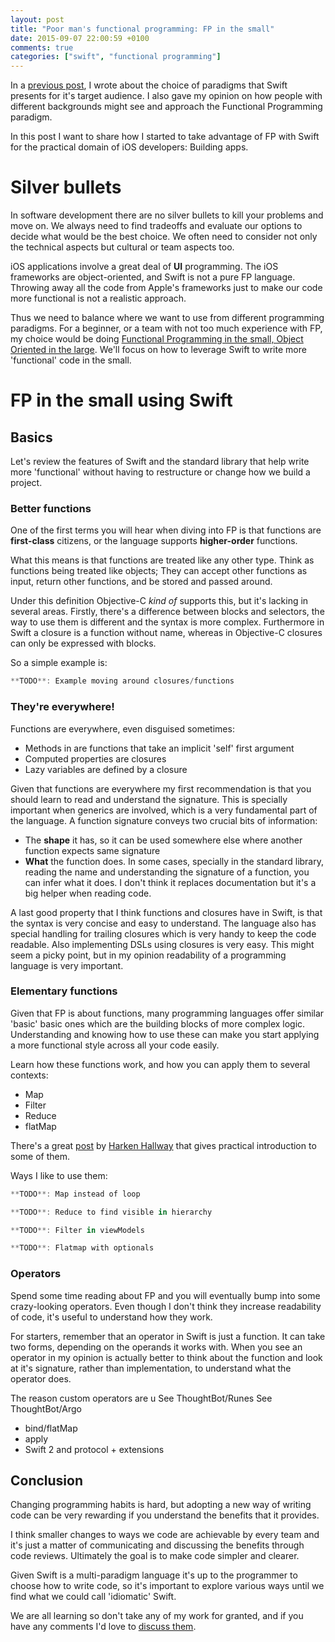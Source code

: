 ```yaml
---
layout: post
title: "Poor man's functional programming: FP in the small"
date: 2015-09-07 22:00:59 +0100
comments: true
categories: ["swift", "functional programming"]
---
```


In a [previous post][part1], I wrote about the choice of paradigms that Swift presents for it's target audience. I also gave my opinion on how people with different backgrounds might see and approach the Functional Programming paradigm.

In this post I want to share how I started to take advantage of FP with Swift for the practical domain of iOS developers: Building apps.

<!-- more -->

# Silver bullets

In software development there are no silver bullets to kill your problems and move on. We always need to find tradeoffs and evaluate our options to decide what would be the best choice. We often need to consider not only the technical aspects but cultural or team aspects too.

iOS applications involve a great deal of **UI** programming. The iOS frameworks are object-oriented, and Swift is not a pure FP language. Throwing away all the code from Apple's frameworks just to make our code more functional is not a realistic approach.

Thus we need to balance where we want to use from different programming paradigms. For a beginner, or a team with not too much experience with FP, my choice would be doing [Functional Programming in the small, Object Oriented in the large][small_large]. We'll focus on how to leverage Swift to write more 'functional' code in the small.

# FP in the small using Swift

## Basics

Let's review the features of Swift and the standard library that help write more 'functional' without having to restructure or change how we build a project.

### Better functions

One of the first terms you will hear when diving into FP is that functions are **first-class** citizens, or the language supports **higher-order** functions. 

What this means is that functions are treated like any other type. Think as functions being treated like objects; They can accept other functions as input, return other functions, and be stored and passed around.

Under this definition Objective-C *kind of* supports this, but it's lacking in several areas. Firstly, there's a difference between blocks and selectors, the way to use them is different and the syntax is more complex. Furthermore in Swift a closure is a function without name, whereas in Objective-C closures can only be expressed with blocks.

So a simple example is:
```Swift
**TODO**: Example moving around closures/functions
```

### They're everywhere!

Functions are everywhere, even disguised sometimes:

- Methods in are functions that take an implicit 'self' first argument
- Computed properties are closures
- Lazy variables are defined by a closure

Given that functions are everywhere my first recommendation is that you should learn to read and understand the signature. This is specially important when generics are involved, which is a very fundamental part of the language. A function signature conveys two crucial bits of information:

- The **shape** it has, so it can be used somewhere else where another function expects same signature
- **What** the function does. In some cases, specially in the standard library, reading the name and understanding the signature of a function, you can infer what it does. I don't think it replaces documentation but it's a big helper when reading code.

A last good property that I think functions and closures have in Swift, is that the syntax is very concise and easy to understand. The language also has special handling for trailing closures which is very handy to keep the code readable. Also implementing DSLs using closures is very easy. This might seem a picky point, but in my opinion readability of a programming language is very important.

### Elementary functions

Given that FP is about functions, many programming languages offer similar 'basic' basic ones which are the building blocks of more complex logic. Understanding and knowing how to use these can make you start applying a more functional style across all your code easily.

Learn how these functions work, and how you can apply them to several contexts:

- Map
- Filter
- Reduce
- flatMap

There's a great [post][fp_intro_swift] by [Harken Hallway][harken_twitter] that gives practical introduction to some of them.

Ways I like to use them:

```Swift
**TODO**: Map instead of loop
```

```Swift
**TODO**: Reduce to find visible in hierarchy
```

```Swift
**TODO**: Filter in viewModels
```

```Swift
**TODO**: Flatmap with optionals
```

### Operators

Spend some time reading about FP and you will eventually bump into some crazy-looking operators. Even though I don't think they increase readability of code, it's useful to understand how they work.

For starters, remember that an operator in Swift is just a function. It can take two forms, depending on the operands it works with. When you see an operator in my opinion is actually better to think about the function and look at it's signature, rather than implementation, to understand what the operator does.

The reason custom operators are u
See ThoughtBot/Runes
See ThoughtBot/Argo

- bind/flatMap
- apply
- Swift 2 and protocol + extensions

## Conclusion

Changing programming habits is hard, but adopting a new way of writing code can be very rewarding if you understand the benefits that it provides. 

I think smaller changes to ways we code are achievable by every team and it's just a matter of communicating and discussing the benefits through code reviews. Ultimately the goal is to make code simpler and clearer.

Given Swift is a multi-paradigm language it's up to the programmer to choose how to write code, so it's important to  explore various ways until we find what we could call 'idiomatic' Swift.

We are all learning so don't take any of my work for granted, and if you have any comments I'd love to [discuss them][twitter].

[part1]: {{site.url}}/blog/2015/08/31/poor-mans-functional-programming/
[small_large]: http://www.johndcook.com/blog/2009/03/23/functional-in-the-small-oo-in-the-large/
[fp_intro_swift]: http://harlankellaway.com/blog/2015/08/10/swift-functional-programming-intro/
[harken_twitter]: TODO
[twitter]: https://twitter.com/miguelquinon